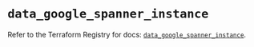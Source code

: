 # `data_google_spanner_instance`

Refer to the Terraform Registry for docs: [`data_google_spanner_instance`](https://registry.terraform.io/providers/hashicorp/google/6.20.0/docs/data-sources/spanner_instance).
